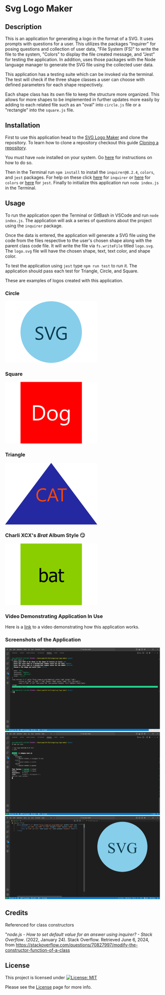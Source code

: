 # Svg Logo Maker

## Description

This is an application for generating a logo in the format of a SVG. It uses prompts with questions for a user. This utilizes the packages "Inquirer" for posing questions and collection of user data, "File System (FS)" to write the file to the system, "Colors" to display the file created message, and "Jest" for testing the application. In addition, uses those packages with the Node language manager to generate the SVG file using the collected user data.

This application has a testing suite which can be invoked via the terminal. The test will check if the three shape classes a user can choose with defined parameters for each shape respectively.

Each shape class has its own file to keep the structure more organized. This allows for more shapes to be implemented in further updates more easily by adding to each related file such as an "oval" into `circle.js` file or a "rectangle" into the `square.js` file.
  
## Installation

First to use this application head to the [SVG Logo Maker](https://github.com/EXCervantes/svg-logo-maker) and clone the repository. To learn how to clone a repository checkout this guide [Cloning a repository](https://docs.github.com/en/repositories/creating-and-managing-repositories/cloning-a-repository).

You must have `node` installed on your system. Go [here](https://nodejs.org/en/learn/getting-started/how-to-install-nodejs) for instructions on how to do so.

Then in the Terminal run `npm install` to install the `inquirer@8.2.4`, `colors`, and `jest` packages. For help on these click [here](https://www.npmjs.com/package/inquirer/v/8.2.4) for `inquirer` or [here](https://www.npmjs.com/package/colors) for `colors` or [here](https://www.npmjs.com/package/jest) for `jest`. Finally to initialize this application run `node index.js` in the Terminal.
  
## Usage
  
To run the application open the Terminal or GitBash in VSCode and run `node index.js`. The application will ask a series of questions about the project using the `inquirer` package.

Once the data is entered, the application will generate a SVG file using the code from the files respective to the user's chosen shape along with the parent class code file. It will write the file via `fs.writeFile` titled `logo.svg`. The `logo.svg` file will have the chosen shape, text, text color, and shape color. 

To test the application using `jest` type `npm run test` to run it. The application should pass each test for Triangle, Circle, and Square.

These are examples of logos created with this application.

### Circle

![Circle](images/demo-logo-svg.png)

### Square

![Square](images/demo-logo-dog.png)

### Triangle

![Triangle](images/demo-logo-cat.png)

### Charli XCX's _Brat_ Album Style 😏

![_Brat_ Album Style](images/demo-logo-bat.png)

### Video Demonstrating Application In Use

Here is a [link](https://drive.google.com/file/d/1ilPEruKmzC0mjkMcWL2lcw457T4rn2yt/view?usp=drive_link) to a video demonstrating how this application works.

### Screenshots of the Application

![Screenshot 1](images/SVGLogoMakerscreenshot1.jpg)
![Screenshot 2](images/SVGLogoMakerscreenshot2.jpg)
![Screenshot 3](images/SVGLogoMakerscreenshot3.jpg)

## Credits

Referenced for class constructors

"_node.js - How to set default value for an answer using inquirer? - Stack Overflow_. (2022, January 24). Stack Overflow. Retrieved June 6, 2024, from https://stackoverflow.com/questions/70827997/modify-the-constructor-function-of-a-class
  
## License

This project is licensed under [![License: MIT](https://img.shields.io/badge/License-MIT-yellow.svg)](https://opensource.org/licenses/MIT)

Please see the [License](https://opensource.org/licenses/MIT) page for more info.
